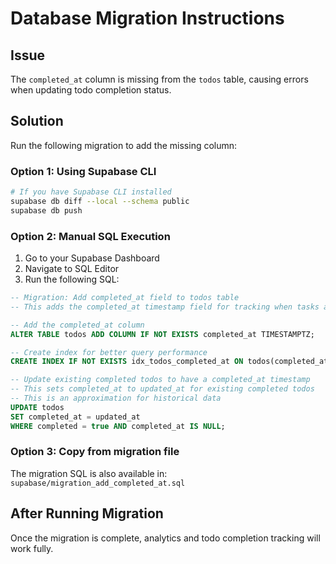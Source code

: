 # Database Migration Instructions

## Issue
The `completed_at` column is missing from the `todos` table, causing errors when updating todo completion status.

## Solution
Run the following migration to add the missing column:

### Option 1: Using Supabase CLI
```bash
# If you have Supabase CLI installed
supabase db diff --local --schema public
supabase db push
```

### Option 2: Manual SQL Execution
1. Go to your Supabase Dashboard
2. Navigate to SQL Editor
3. Run the following SQL:

```sql
-- Migration: Add completed_at field to todos table
-- This adds the completed_at timestamp field for tracking when tasks are completed

-- Add the completed_at column
ALTER TABLE todos ADD COLUMN IF NOT EXISTS completed_at TIMESTAMPTZ;

-- Create index for better query performance
CREATE INDEX IF NOT EXISTS idx_todos_completed_at ON todos(completed_at DESC);

-- Update existing completed todos to have a completed_at timestamp
-- This sets completed_at to updated_at for existing completed todos
-- This is an approximation for historical data
UPDATE todos 
SET completed_at = updated_at 
WHERE completed = true AND completed_at IS NULL;
```

### Option 3: Copy from migration file
The migration SQL is also available in:
`supabase/migration_add_completed_at.sql`

## After Running Migration
Once the migration is complete, analytics and todo completion tracking will work fully.